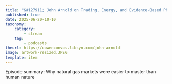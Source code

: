 ```yaml
---
title: "&#127911; John Arnold on Trading, Energy, and Evidence-Based Philanthropy"
published: true
date: 2025-06-20-10-10
taxonomy:
    category:
        - stream
    tag:
        - podcasts
theurl: https://cowenconvos.libsyn.com/john-arnold
image: artwork-resized.JPEG
template: item
---
```


Episode summary: Why natural gas markets were easier to master than human nature
